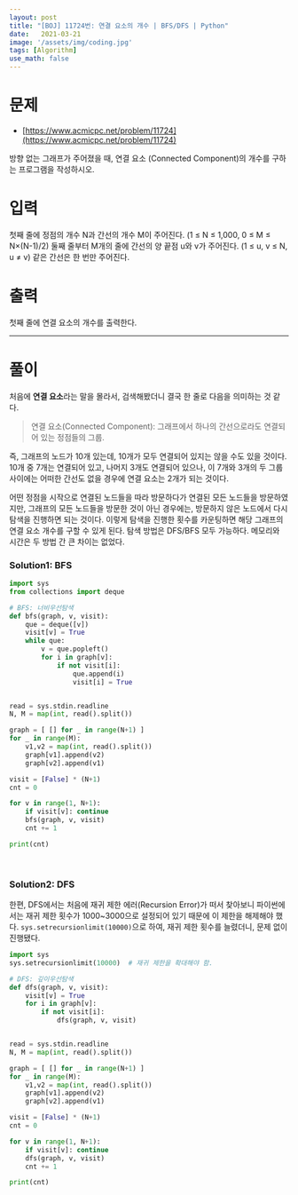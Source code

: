 ```yaml
---
layout: post
title: "[BOJ] 11724번: 연결 요소의 개수 | BFS/DFS | Python"
date:   2021-03-21
image: '/assets/img/coding.jpg'
tags: [Algorithm]
use_math: false
---
```


# 문제

* [https://www.acmicpc.net/problem/11724](https://www.acmicpc.net/problem/11724)

방향 없는 그래프가 주어졌을 때, 연결 요소 (Connected Component)의 개수를 구하는 프로그램을 작성하시오.

# 입력

첫째 줄에 정점의 개수 N과 간선의 개수 M이 주어진다. (1 ≤ N ≤ 1,000, 0 ≤ M ≤ N×(N-1)/2) 둘째 줄부터 M개의 줄에 간선의 양 끝점 u와 v가 주어진다. (1 ≤ u, v ≤ N, u ≠ v) 같은 간선은 한 번만 주어진다.

# 출력

첫째 줄에 연결 요소의 개수를 출력한다.


---

# 풀이

처음에 **연결 요소**라는 말을 몰라서, 검색해봤더니 결국 한 줄로 다음을 의미하는 것 같다.

> 연결 요소(Connected Component): 그래프에서 하나의 간선으로라도 연결되어 있는 정점들의 그룹.

즉, 그래프의 노드가 10개 있는데, 10개가 모두 연결되어 있지는 않을 수도 있을 것이다. 10개 중 7개는 연결되어 있고, 나머지 3개도 연결되어 있으나, 이 7개와 3개의 두 그룹 사이에는 어떠한 간선도 없을 경우에 연결 요소는 2개가 되는 것이다.

어떤 정점을 시작으로 연결된 노드들을 따라 방문하다가 연결된 모든 노드들을 방문하였지만, 그래프의 모든 노드들을 방문한 것이 아닌 경우에는, 방문하지 않은 노드에서 다시 탐색을 진행하면 되는 것이다. 이렇게 탐색을 진행한 횟수를 카운팅하면 해당 그래프의 연결 요소 개수를 구할 수 있게 된다. 탐색 방법은 DFS/BFS 모두 가능하다. 메모리와 시간은 두 방법 간 큰 차이는 없었다.

### Solution1: BFS

```python
import sys
from collections import deque

# BFS: 너비우선탐색
def bfs(graph, v, visit):
	que = deque([v])
	visit[v] = True
	while que:
		v = que.popleft()
		for i in graph[v]:
			if not visit[i]:
				que.append(i)
				visit[i] = True


read = sys.stdin.readline
N, M = map(int, read().split())

graph = [ [] for _ in range(N+1) ]
for _ in range(M):
    v1,v2 = map(int, read().split())
    graph[v1].append(v2)
    graph[v2].append(v1)

visit = [False] * (N+1)
cnt = 0

for v in range(1, N+1):
    if visit[v]: continue
    bfs(graph, v, visit)
    cnt += 1

print(cnt)
```

<br>

### Solution2: DFS

한편, DFS에서는 처음에 재귀 제한 에러(Recursion Error)가 떠서 찾아보니 파이썬에서는 재귀 제한 횟수가 1000~3000으로 설정되어 있기 때문에 이 제한을 해제해야 했다. ``sys.setrecursionlimit(10000)``으로 하여, 재귀 제한 횟수를 늘렸더니, 문제 없이 진행됐다.

```python
import sys
sys.setrecursionlimit(10000)  # 재귀 제한을 확대해야 함.

# DFS: 깊이우선탐색
def dfs(graph, v, visit):
	visit[v] = True
	for i in graph[v]:
		if not visit[i]:
			dfs(graph, v, visit)


read = sys.stdin.readline
N, M = map(int, read().split())

graph = [ [] for _ in range(N+1) ]
for _ in range(M):
    v1,v2 = map(int, read().split())
    graph[v1].append(v2)
    graph[v2].append(v1)

visit = [False] * (N+1)
cnt = 0

for v in range(1, N+1):
    if visit[v]: continue
    dfs(graph, v, visit)
    cnt += 1

print(cnt)
```
